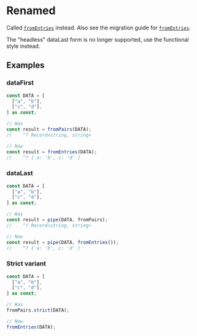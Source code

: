 # Renamed

Called [`fromEntries`](/docs/#fromEntries) instead. Also see the migration guide
for [`fromEntries`](/v1/#fromEntries).

The "headless" dataLast form is no longer supported, use the functional style
instead.

## Examples

### dataFirst

```ts
const DATA = [
  ["a", "b"],
  ["c", "d"],
] as const;

// Was
const result = fromPairs(DATA);
//    ^? Record<string, string>

// Now
const result = fromEntries(DATA);
//    ^? { a: 'b', c: 'd' }
```

### dataLast

```ts
const DATA = [
  ["a", "b"],
  ["c", "d"],
] as const;

// Was
const result = pipe(DATA, fromPairs);
//    ^? Record<string, string>

// Now
const result = pipe(DATA, fromEntries());
//    ^? { a: 'b', c: 'd' }
```

### Strict variant

```ts
const DATA = [
  ["a", "b"],
  ["c", "d"],
] as const;

// Was
fromPairs.strict(DATA);

// Now
fromEntries(DATA);
```
